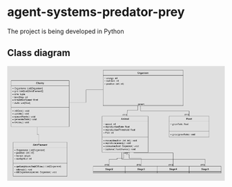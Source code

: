 # agent-systems-predator-prey
The project is being developed in Python
## Class diagram
![class_diagram](class_diagram.png)